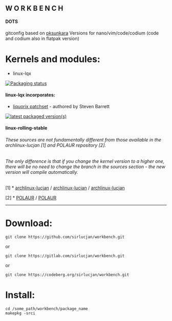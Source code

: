 ## W O R K B E N C H

#### DOTS

gitconfig based on [pksunkara](https://gist.github.com/pksunkara/988716)
Versions for nano/vim/code/codium (code and codium also in flatpak version)

# Kernels and modules:

- linux-lqx

[![Packaging status](https://repology.org/badge/vertical-allrepos/linux-lqx.svg)](https://repology.org/project/linux-lqx/versions)

#### linux-lqx incorporates:

* [liquorix patchset](https://github.com/damentz/liquorix-package/tree/6.15/master) - authored by Steven Barrett

[![latest packaged version(s)](https://repology.org/badge/latest-versions/linux-lqx.svg)](https://repology.org/project/linux-lqx/versions)

#### linux-rolling-stable

###### These sources are not fundamentally different from those available in the archlinux-lucjan [1] and POLAUR repository [2]. 

###### The only difference is that if you change the kernel version to a higher one, there will be no need to change the branch in the sources section - the new version will compile automatically.

[1] * [archlinux-lucjan](https://github.com/archlinux-lucjan) / [archlinux-lucjan](https://gitlab.com/archlinux-lucjan) / [archlinux-lucjan](https://codeberg.org/archlinux-lucjan)

[2] * [POLAUR](https://github.com/polaur) / [POLAUR](https://gitlab.com/polaur)

***
# Download:

```
git clone https://github.com/sirlucjan/workbench.git

```

or

```
git clone https://gitlab.com/sirlucjan/workbench.git

```
or

```
git clone https://codeberg.org/sirlucjan/workbench.git

```

# Install:


```
cd /some_path/workbench/package_name
makepkg -srci

```
